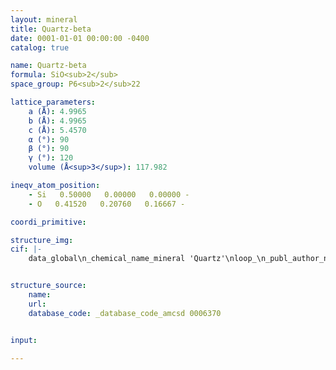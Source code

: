 ```yaml
---
layout: mineral
title: Quartz-beta
date: 0001-01-01 00:00:00 -0400
catalog: true

name: Quartz-beta
formula: SiO<sub>2</sub>
space_group: P6<sub>2</sub>22

lattice_parameters:
    a (Å): 4.9965
    b (Å): 4.9965
    c (Å): 5.4570
    α (°): 90
    β (°): 90
    γ (°): 120
    volume (Å<sup>3</sup>): 117.982

ineqv_atom_position: 
    - Si   0.50000   0.00000   0.00000 -
    - O   0.41520   0.20760   0.16667 -

coordi_primitive: 

structure_img: 
cif: |-
    data_global\n_chemical_name_mineral 'Quartz'\nloop_\n_publ_author_name\n'Kihara K'\n_journal_name_full 'European Journal of Mineralogy'\n_journal_volume 2 \n_journal_year 1990\n_journal_page_first 63\n_journal_page_last 77\n_publ_section_title\n;\n An X-ray study of the temperature dependence of the quartz structure\n Sample- at T = 848 K\n;\n_database_code_amcsd 0006370\n_chemical_formula_sum 'Si O2'\n_cell_length_a 4.9965\n_cell_length_b 4.9965\n_cell_length_c 5.4570\n_cell_angle_alpha 90\n_cell_angle_beta 90\n_cell_angle_gamma 120\n_cell_volume 117.982\n_exptl_crystal_density_diffrn      2.537\n_symmetry_space_group_name_H-M 'P 62 2 2'\nloop_\n_space_group_symop_operation_xyz\n  'x,y,z'\n  'x,x-y,1/3-z'\n  'x-y,x,1/3+z'\n  'y,x,2/3-z'\n  '-y,x-y,2/3+z'\n  '-x+y,y,-z'\n  '-x,-y,z'\n  '-x,-x+y,1/3-z'\n  '-x+y,-x,1/3+z'\n  '-y,-x,2/3-z'\n  'y,-x+y,2/3+z'\n  'x-y,-y,-z'\nloop_\n_atom_site_label\n_atom_site_fract_x\n_atom_site_fract_y\n_atom_site_fract_z\nSi   0.50000   0.00000   0.00000\nO   0.41520   0.20760   0.16667\nloop_\n_atom_site_aniso_label\n_atom_site_aniso_U_11\n_atom_site_aniso_U_22\n_atom_site_aniso_U_33\n_atom_site_aniso_U_12\n_atom_site_aniso_U_13\n_atom_site_aniso_U_23\nSi 0.02646 0.02011 0.01991 0.01005 0.00000 0.00000\nO 0.04942 0.05464 0.05853 0.02471 0.00000 -0.03218\n\n


structure_source: 
    name:
    url:
    database_code: _database_code_amcsd 0006370


input:

---
```

